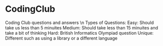 # CodingClub
Coding Club questions and answers \n
Types of Questions: 
Easy: Should take us less than 5 minuites 
Medium: Should take less than 15 minuites and take a bit of thinking 
Hard: British Informatics Olympiad question 
Unique: Different such as using a library or a different language 
